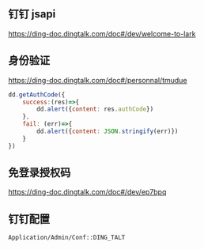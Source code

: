 ## 钉钉 jsapi
https://ding-doc.dingtalk.com/doc#/dev/welcome-to-lark

## 身份验证
https://ding-doc.dingtalk.com/doc#/personnal/tmudue

```js
dd.getAuthCode({
    success:(res)=>{
        dd.alert({content: res.authCode})
    },
    fail: (err)=>{
        dd.alert({content: JSON.stringify(err)})
    }
})
```

## 免登录授权码
https://ding-doc.dingtalk.com/doc#/dev/ep7bpq

## 钉钉配置
```
Application/Admin/Conf::DING_TALT
```